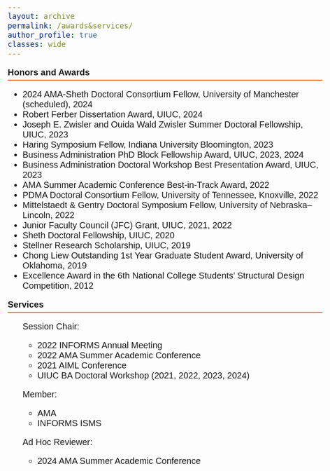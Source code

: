 ```yaml
---
layout: archive
permalink: /awards&services/
author_profile: true
classes: wide
---
```


<style>
  body {
    font-family: Arial;
    font-size: 20px;
  }
  .section-header {
    font-weight: bold;
    font-size: 20px;
    border-bottom: 2px solid #FD5F17;
    padding-bottom: 5px;
  }
</style>

<p class="section-header">Honors and Awards</p>
<ul>
  <li>2024 AMA-Sheth Doctoral Consortium Fellow, University of Manchester (scheduled), 2024</li>
  <li>Robert Ferber Dissertation Award, UIUC, 2024</li>
  <li>Joseph E. Zwisler and Ouida Wald Zwisler Summer Doctoral Fellowship, UIUC, 2023</li>
  <li>Haring Symposium Fellow, Indiana University Bloomington, 2023</li>
  <li>Business Administration PhD Block Fellowship Award, UIUC, 2023, 2024</li>
  <li>Business Administration Doctoral Workshop Best Presentation Award, UIUC, 2023</li>
  <li>AMA Summer Academic Conference Best-in-Track Award, 2022</li>
  <li>PDMA Doctoral Consortium Fellow, University of Tennessee, Knoxville, 2022</li>
  <li>Mittelstaedt & Gentry Doctoral Symposium Fellow, University of Nebraska–Lincoln, 2022</li>
  <li>Junior Faculty Council (JFC) Grant, UIUC, 2021, 2022</li>
  <li>Sheth Doctoral Fellowship, UIUC, 2020</li>
  <li>Stellner Research Scholarship, UIUC, 2019</li>
  <li>Chong Liew Outstanding 1st Year Graduate Student Award, University of Oklahoma, 2019</li>
  <li>Excellence Award in the 6th National College Students’ Structural Design Competition, 2012</li>
</ul>


<p class="section-header">Services</p>
<ul>
<p class="sub-section-header">Session Chair:</p>
    <ul>
      <li>2022 INFORMS Annual Meeting</li>
      <li>2022 AMA Summer Academic Conference</li>
      <li>2021 AIML Conference</li>
      <li>UIUC BA Doctoral Workshop (2021, 2022, 2023, 2024)</li>
    </ul>
<p class="sub-section-header">Member:</p>
    <ul>
      <li>AMA</li>
      <li>INFORMS ISMS</li>
    </ul>
<p class="sub-section-header">Ad Hoc Reviewer:</p>
    <ul>
      <li>2024 AMA Summer Academic Conference</li>
    </ul>
</ul>